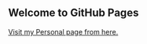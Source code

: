 ## Welcome to GitHub Pages

<a href="https://mohamedabulnasr.github.io/personalPage/">Visit my Personal page from here.</a>

